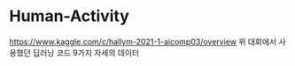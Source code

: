 # Human-Activity
https://www.kaggle.com/c/hallym-2021-1-aicomp03/overview
위 대회에서 사용했던 딥러닝 코드
9가지 자세의 데이터

